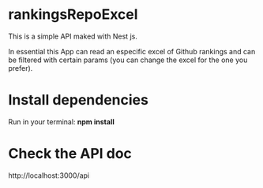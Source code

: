 # rankingsRepoExcel

This is a simple API maked with Nest js.

In essential this App can read an especific excel of Github rankings and can be filtered with certain params  (you can change the excel for the one you prefer).

# Install dependencies

Run in your terminal: <b>npm install</b>

# Check the API doc

http://localhost:3000/api
